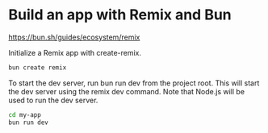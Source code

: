 # Build an app with Remix and Bun
https://bun.sh/guides/ecosystem/remix

Initialize a Remix app with create-remix.
```bash
bun create remix
```

To start the dev server, run bun run dev from the project root. This will start the dev server using the remix dev command. Note that Node.js will be used to run the dev server.
```bash
cd my-app
bun run dev
```